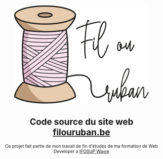 <p align="center"><img src="/website/public/media/logo/logo-filouruban-bigger.svg"></img></p>
<h1 align="center">Code source du site web <a href="https://filouruban.be">filouruban.be</a></h1>
<p align="center">Ce projet fait partie de mon travail de fin d'études de ma formation de Web Developer à <a href="http://www.ifosupwavre.be/">IFOSUP Wavre</a></p>